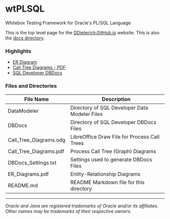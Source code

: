 # wtPLSQL
Whitebox Testing Framework for Oracle's PL/SQL Language

This is the top level page for the [DDieterich.GitHub.io](https://ddieterich.github.io/wtPLSQL) website. This is also the [docs directory](https://github.com/DDieterich/wtPLSQL/tree/master/docs).


### Highlights

* [ER Diagram](Main_ER_Diagram.pdf)
* [Call Tree Diagrams - PDF](Call_Tree_Diagrams.pdf)
* [SQL Developer DBDocs](DBDocs/index.html)


### Files and Directories

File Name              | Description
---------------------  |------------
DataModeler            | Directory of SQL Developer Data Modeler Files
DBDocs                 | Directory of SQL Developer DBDocs Files
Call_Tree_Diagrams.odg | LibreOffice Draw File for Process Call Trees
Call_Tree_Diagrams.pdf | Process Call Tree (Graph) Diagrams
DBDocs_Settings.txt    | Settings used to generate DBDocs Files
ER_Diagrams.pdf        | Entity-Relationship Diagrams
README.md              | README Markdown file for this directory

---

_Oracle and Java are registered trademarks of Oracle and/or its affiliates. Other names may be trademarks of their respective owners._
